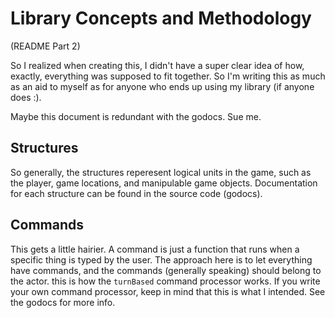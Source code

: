 # Library Concepts and Methodology

\(README Part 2\)

So I realized when creating this, I didn't have a super
clear idea of how, exactly, everything was supposed to fit
together. So I'm writing this as much as an aid to myself
as for anyone who ends up using my library \(if anyone does :\).

Maybe this document is redundant with the godocs. Sue me.

## Structures

So generally, the structures reperesent logical units in
the game, such as the player, game locations, and
manipulable game objects. Documentation for each structure
can be found in the source code \(godocs\).

## Commands

This gets a little hairier. A command is just a function that runs when a specific thing is typed by the user. The approach here is to let everything have commands, and the commands \(generally speaking\) should belong to the actor. this is how the `turnBased` command processor works. If you
write your own command processor, keep in mind that this
is what I intended. See the godocs for more info.
